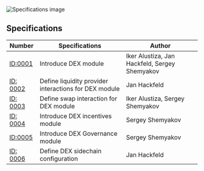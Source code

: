 ![Specifications image](https://github.com/LiskHQ/lisk-dex-specs/assets/101553630/5db53d6e-c237-496f-9a4b-2aa1ef793b9e)

## Specifications
| Number | Specifications | Author |
|--------|-------|--------|
| [ID:0001]([proposals/lip-0001.md](https://github.com/LiskHQ/lisk-dex-specs/blob/main/specifications/0001.md)) | Introduce DEX module | Iker Alustiza, Jan Hackfeld, Sergey Shemyakov 
| [ID: 0002]([proposals/lip-0001.md](https://github.com/LiskHQ/lisk-dex-specs/blob/main/specifications/0002.md)) | Define liquidity provider interactions for DEX module | Jan Hackfeld 
| [ID: 0003]([proposals/lip-0001.md](https://github.com/LiskHQ/lisk-dex-specs/blob/main/specifications/0003.md)) | Define swap interaction for DEX module | Iker Alustiza, Sergey Shemyakov| 
| [ID: 0004]([proposals/lip-0001.md](https://github.com/LiskHQ/lisk-dex-specs/blob/main/specifications/0004.md)) | Introduce DEX incentives module | Sergey Shemyakov | 
| [ID:0005]([proposals/lip-0001.md](https://github.com/LiskHQ/lisk-dex-specs/blob/main/specifications/0005.md)) | Introduce DEX Governance module | Sergey Shemyakov | 
| [ID: 0006]([proposals/lip-0001.md](https://github.com/LiskHQ/lisk-dex-specs/blob/main/specifications/0006.md)https://github.com/LiskHQ/lisk-dex-specs/blob/main/specifications/0006.md) | Define DEX sidechain configuration | Jan Hackfeld 
